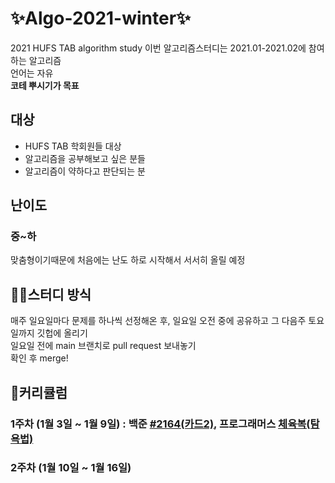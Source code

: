 # ✨Algo-2021-winter✨
2021 HUFS TAB algorithm study
이번 알고리즘스터디는 2021.01-2021.02에 참여하는 알고리즘  
언어는 자유  
**코테 뿌시기가 목표**
  
  
## 대상   
* HUFS TAB 학회원들 대상  
* 알고리즘을 공부해보고 싶은 분들  
* 알고리즘이 약하다고 판단되는 분
  
  
## 난이도
### 중~하  
맞춤형이기때문에 처음에는 난도 하로 시작해서 서서히 올릴 예정
  
  
## ✍🏻스터디 방식
매주 일요일마다 문제를 하나씩 선정해온 후, 일요일 오전 중에 공유하고 그 다음주 토요일까지 깃헙에 올리기  
일요일 전에 main 브랜치로 pull request 보내놓기  
확인 후 merge!
  
  
## 📖커리큘럼
### 1주차 (1월 3일 ~ 1월 9일) : 백준 [#2164(카드2)](https://www.acmicpc.net/problem/2164 ), 프로그래머스 [체육복(탐욕법)](https://programmers.co.kr/learn/courses/30/lessons/42862)

### 2주차 (1월 10일 ~ 1월 16일)
